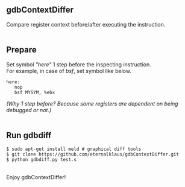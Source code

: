 ## gdbContextDiffer
Compare register context before/after executing the instruction.  
<br>

## Prepare  
Set symbol *"here"* 1 step before the inspecting instruction.  
For example, in case of *bsf*, set symbol like below.   
  
    here:
       nop
       bsf MYSYM, %ebx
  
*(Why 1 step before? Because some registers are dependent on being debugged or not.)*    
<br>

## Run gdbdiff
    $ sudo apt-get install meld # graphical diff tools
    $ git clone https://github.com/eternalklaus/gdbContextDiffer.git
    $ python gdbdiff.py test.s
<br>
Enjoy gdbContextDiffer!  



